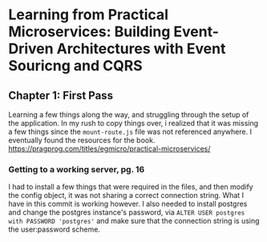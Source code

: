 # Learning from Practical Microservices: Building Event-Driven Architectures with Event Souricng and CQRS

## Chapter 1: First Pass

Learning a few things along the way, and struggling through the setup of the application. In my rush to copy things over, i realized that it was missing a few things since the `mount-route.js` file was not referenced anywhere. I eventually found the resources for the book. https://pragprog.com/titles/egmicro/practical-microservices/

### Getting to a working server, pg. 16

I had to install a few things that were required in the files, and then modify the config object, it was not sharing a correct connection string. What I have in this commit is working however. I also needed to install postgres and change the postgres instance's password, via `ALTER USER postgres with PASSWORD 'postgres'` and make sure that the connection string is using the user:password scheme.
